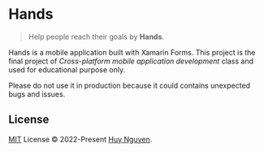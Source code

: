 ﻿# Hands

> Help people reach their goals by **Hands**.

Hands is a mobile application built with Xamarin Forms. This project is the
final project of *Cross-platform mobile application development* class and used
for educational purpose only.

Please do not use it in production because it could contains unexpected bugs and
issues.

## License

[MIT](./LICENSE) License © 2022-Present [Huy Nguyen](https://github.com/huyng12).
